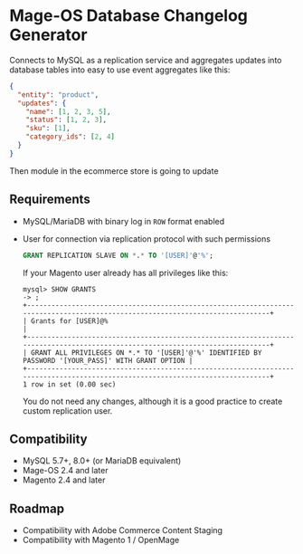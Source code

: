 # Mage-OS Database Changelog Generator

Connects to MySQL as a replication service and aggregates updates into database tables into easy to use event aggregates like this:

```json
{
  "entity": "product",
  "updates": {
    "name": [1, 2, 3, 5],
    "status": [1, 2, 3],
    "sku": [1],
    "category_ids": [2, 4]
  }
}
```

Then module in the ecommerce store is going to update 

## Requirements
- MySQL/MariaDB with binary log in `ROW` format enabled
- User for connection via replication protocol with such permissions

    ```sql
    GRANT REPLICATION SLAVE ON *.* TO '[USER]'@'%';
    ```
    If your Magento user already has all privileges like this:
    ```
    mysql> SHOW GRANTS
    -> ;
    +-------------------------------------------------------------------------------------------------------------------------------+
    | Grants for [USER]@%                                                                                                              |
    +-------------------------------------------------------------------------------------------------------------------------------+
    | GRANT ALL PRIVILEGES ON *.* TO '[USER]'@'%' IDENTIFIED BY PASSWORD '[YOUR_PASS]' WITH GRANT OPTION |
    +-------------------------------------------------------------------------------------------------------------------------------+
    1 row in set (0.00 sec)

    ```
    You do not need any changes, although it is a good practice to create custom replication user.


## Compatibility
- MySQL 5.7+, 8.0+ (or MariaDB equivalent)
- Mage-OS 2.4 and later
- Magento 2.4 and later

## Roadmap
- Compatibility with Adobe Commerce Content Staging
- Compatibility with Magento 1 / OpenMage